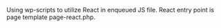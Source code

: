 Using wp-scripts to utilize React in enqueued JS file. React entry point is page template page-react.php.